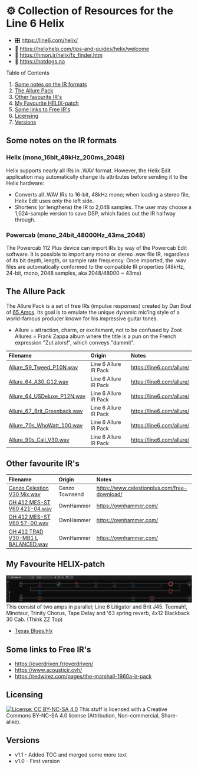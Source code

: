 # :gear: Collection of Resources for the Line 6 Helix
- :control_knobs: https://line6.com/helix/
- :wrench: https://helixhelp.com/tips-and-guides/helix/welcome
- :memo: https://hmon.ir/helix/fx_finder.htm
- :hotdog: https://hotdogs.no

Table of Contents
1. [Some notes on the IR formats](#some-notes-on-the-ir-formats)
2. [The Allure Pack](#the-allure-pack)
3. [Other favourite IR's](#other-favourite-irs)
4. [My Favourite HELIX-patch](#my-favourite-helix-patch)
5. [Some links to Free IR's](#some-links-to-free-irs)
6. [Licensing](#licensing)
7. [Versions](#versions)

## Some notes on the IR formats
### Helix (mono_16bit_48kHz_200ms_2048)
Helix supports nearly all IRs in .WAV format. However, the Helix Edit application may automatically change its attributes before sending it to the Helix hardware:
* Converts all .WAV IRs to 16-bit, 48kHz mono; when loading a stereo file, Helix Edit uses only the left side.
* Shortens (or lengthens) the IR to 2,048 samples. The user may choose a 1,024-sample version to save DSP, which fades out the IR halfway through.

### Powercab (mono_24bit_48000Hz_43ms_2048)
The Powercab 112 Plus device can import IRs by way of the Powercab Edit software.
It is possible to import any mono or stereo .wav file IR, regardless of its bit depth, length, or sample rate frequency.
Once imported, the .wav files are automatically conformed to the compatible IR properties (48kHz, 24-bit, mono, 2048 samples, aka 2048/48000 ~ 43ms)

## The Allure Pack 
The Allure Pack is a set of free IRs (impulse responses) created by Dan Boul of [65 Amps](http://65amps.com). Its goal is to emulate the unique dynamic mic’ing style of a world-famous producer known for his impressive guitar tones.
* Allure = attraction, charm, or excitement, not to be confused by Zoot Allures = Frank Zappa album where the title is a pun on the French expression "Zut alors!", which conveys "dammit".

| Filename                                                                             | Origin                    | Notes                                          | 
| :--                                                                                  | :--                       | :--                                            | 
| [Allure_59_Tweed_P10N.wav](./Allure_59_Tweed_P10N.wav)                               | Line 6 Allure IR Pack     | https://line6.com/allure/                      |
| [Allure_64_A30_G12.wav](./Allure_64_A30_G12.wav)                                     | Line 6 Allure IR Pack     | https://line6.com/allure/                      | 
| [Allure_64_USDeluxe_P12N.wav](./Allure_64_USDeluxe_P12N.wav)                         | Line 6 Allure IR Pack     | https://line6.com/allure/                      | 
| [Allure_67_Brit_Greenback.wav](./Allure_67_Brit_Greenback.wav)                       | Line 6 Allure IR Pack     | https://line6.com/allure/                      | 
| [Allure_70s_WhoWatt_100.wav](./Allure_70s_WhoWatt_100.wav)                           | Line 6 Allure IR Pack     | https://line6.com/allure/                      | 
| [Allure_90s_Cali_V30.wav](./Allure_90s_Cali_V30.wav)                                 | Line 6 Allure IR Pack     | https://line6.com/allure/                      | 

## Other favourite IR's
| Filename                                                                             | Origin                    | Notes                                          | 
| :--                                                                                  | :--                       | :--                                            | 
| [Cenzo Celestion V30 Mix.wav](./Cenzo%20Celestion%20V30%20Mix.wav)                   | Cenzo Townsend            | https://www.celestionplus.com/free-download/   | 
| [OH 412 MES-ST V60 421-04.wav](./OH%20412%20MES-ST%20V60%20421-04.wav)               | OwnHammer                 | https://ownhammer.com/                         |
| [OH 412 MES-ST V60 57-00.wav](./OH%20412%20MES-ST%20V60%2057-00.wav)                 | OwnHammer                 | https://ownhammer.com/                         | 
| [OH 412 TRAD V30-MB1 L BALANCED.wav](./OH%20412%20TRAD%20V30-MB1%20L%20BALANCED.wav) | OwnHammer                 | https://ownhammer.com/                         | 

 
## My Favourite HELIX-patch
![Texas Blues](./TX_BLS.png)
This consist of two amps in parallel; Line 6 Litigator and Brit J45. Teemah!, Minotaur, Trinity Chorus, Tape Delay and '63 spring reverb, 4x12 Blackback 30 Cab. (Think ZZ Top)
* [Texas Blues.hlx](./Texas%20Blues.hlx)  

## Some links to Free IR's
* https://overdriven.fr/overdriven/
* https://www.acousticir.ovh/
* https://redwirez.com/pages/the-marshall-1960a-ir-pack

## Licensing
[![License: CC BY-NC-SA 4.0](https://licensebuttons.net/l/by-nc-sa/4.0/80x15.png)](https://creativecommons.org/licenses/by-nc-sa/4.0/)
This stuff is licensed with a Creative Commons BY-NC-SA 4.0 license (Attribution, Non-commercial, Share-alike).
 
## Versions
* v1.1 - Added TOC and merged some more text
* v1.0 - First version
